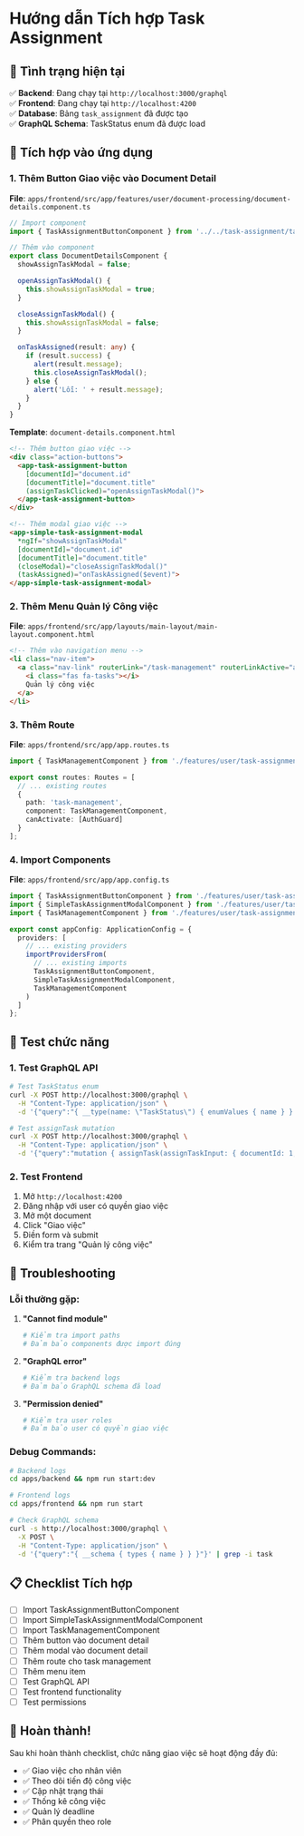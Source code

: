 # Hướng dẫn Tích hợp Task Assignment

## 🎯 Tình trạng hiện tại

✅ **Backend**: Đang chạy tại `http://localhost:3000/graphql`  
✅ **Frontend**: Đang chạy tại `http://localhost:4200`  
✅ **Database**: Bảng `task_assignment` đã được tạo  
✅ **GraphQL Schema**: TaskStatus enum đã được load  

## 🚀 Tích hợp vào ứng dụng

### 1. Thêm Button Giao việc vào Document Detail

**File**: `apps/frontend/src/app/features/user/document-processing/document-details.component.ts`

```typescript
// Import component
import { TaskAssignmentButtonComponent } from '../../task-assignment/task-assignment-button.component';

// Thêm vào component
export class DocumentDetailsComponent {
  showAssignTaskModal = false;

  openAssignTaskModal() {
    this.showAssignTaskModal = true;
  }

  closeAssignTaskModal() {
    this.showAssignTaskModal = false;
  }

  onTaskAssigned(result: any) {
    if (result.success) {
      alert(result.message);
      this.closeAssignTaskModal();
    } else {
      alert('Lỗi: ' + result.message);
    }
  }
}
```

**Template**: `document-details.component.html`

```html
<!-- Thêm button giao việc -->
<div class="action-buttons">
  <app-task-assignment-button 
    [documentId]="document.id"
    [documentTitle]="document.title"
    (assignTaskClicked)="openAssignTaskModal()">
  </app-task-assignment-button>
</div>

<!-- Thêm modal giao việc -->
<app-simple-task-assignment-modal
  *ngIf="showAssignTaskModal"
  [documentId]="document.id"
  [documentTitle]="document.title"
  (closeModal)="closeAssignTaskModal()"
  (taskAssigned)="onTaskAssigned($event)">
</app-simple-task-assignment-modal>
```

### 2. Thêm Menu Quản lý Công việc

**File**: `apps/frontend/src/app/layouts/main-layout/main-layout.component.html`

```html
<!-- Thêm vào navigation menu -->
<li class="nav-item">
  <a class="nav-link" routerLink="/task-management" routerLinkActive="active">
    <i class="fas fa-tasks"></i>
    Quản lý công việc
  </a>
</li>
```

### 3. Thêm Route

**File**: `apps/frontend/src/app/app.routes.ts`

```typescript
import { TaskManagementComponent } from './features/user/task-assignment/task-management.component';

export const routes: Routes = [
  // ... existing routes
  {
    path: 'task-management',
    component: TaskManagementComponent,
    canActivate: [AuthGuard]
  }
];
```

### 4. Import Components

**File**: `apps/frontend/src/app/app.config.ts`

```typescript
import { TaskAssignmentButtonComponent } from './features/user/task-assignment/task-assignment-button.component';
import { SimpleTaskAssignmentModalComponent } from './features/user/task-assignment/simple-task-assignment-modal.component';
import { TaskManagementComponent } from './features/user/task-assignment/task-management.component';

export const appConfig: ApplicationConfig = {
  providers: [
    // ... existing providers
    importProvidersFrom(
      // ... existing imports
      TaskAssignmentButtonComponent,
      SimpleTaskAssignmentModalComponent,
      TaskManagementComponent
    )
  ]
};
```

## 🧪 Test chức năng

### 1. Test GraphQL API

```bash
# Test TaskStatus enum
curl -X POST http://localhost:3000/graphql \
  -H "Content-Type: application/json" \
  -d '{"query":"{ __type(name: \"TaskStatus\") { enumValues { name } } }"}'

# Test assignTask mutation
curl -X POST http://localhost:3000/graphql \
  -H "Content-Type: application/json" \
  -d '{"query":"mutation { assignTask(assignTaskInput: { documentId: 1, assignedToUserId: 2, taskDescription: \"Test task\" }) { metadata { statusCode message } data { id status } } }"}'
```

### 2. Test Frontend

1. Mở `http://localhost:4200`
2. Đăng nhập với user có quyền giao việc
3. Mở một document
4. Click "Giao việc"
5. Điền form và submit
6. Kiểm tra trang "Quản lý công việc"

## 🔧 Troubleshooting

### Lỗi thường gặp:

1. **"Cannot find module"**
   ```bash
   # Kiểm tra import paths
   # Đảm bảo components được import đúng
   ```

2. **"GraphQL error"**
   ```bash
   # Kiểm tra backend logs
   # Đảm bảo GraphQL schema đã load
   ```

3. **"Permission denied"**
   ```bash
   # Kiểm tra user roles
   # Đảm bảo user có quyền giao việc
   ```

### Debug Commands:

```bash
# Backend logs
cd apps/backend && npm run start:dev

# Frontend logs
cd apps/frontend && npm run start

# Check GraphQL schema
curl -s http://localhost:3000/graphql \
  -X POST \
  -H "Content-Type: application/json" \
  -d '{"query":"{ __schema { types { name } } }"}' | grep -i task
```

## 📋 Checklist Tích hợp

- [ ] Import TaskAssignmentButtonComponent
- [ ] Import SimpleTaskAssignmentModalComponent  
- [ ] Import TaskManagementComponent
- [ ] Thêm button vào document detail
- [ ] Thêm modal vào document detail
- [ ] Thêm route cho task management
- [ ] Thêm menu item
- [ ] Test GraphQL API
- [ ] Test frontend functionality
- [ ] Test permissions

## 🎉 Hoàn thành!

Sau khi hoàn thành checklist, chức năng giao việc sẽ hoạt động đầy đủ:

- ✅ Giao việc cho nhân viên
- ✅ Theo dõi tiến độ công việc
- ✅ Cập nhật trạng thái
- ✅ Thống kê công việc
- ✅ Quản lý deadline
- ✅ Phân quyền theo role

